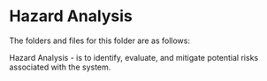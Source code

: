 # Hazard Analysis

The folders and files for this folder are as follows:

Hazard Analysis -  is to identify, evaluate, and mitigate potential risks associated with the system.
